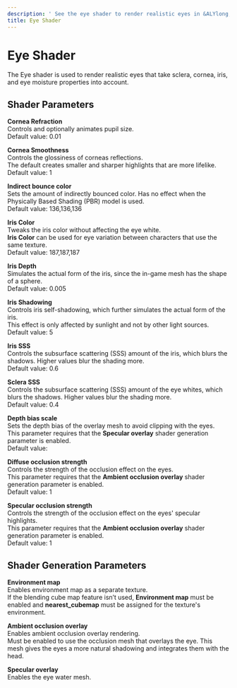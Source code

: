 ```yaml
---
description: ' See the eye shader to render realistic eyes in &ALYlong;. '
title: Eye Shader
---
```

# Eye Shader<a name="shader-ref-eye"></a>

The Eye shader is used to render realistic eyes that take sclera, cornea, iris, and eye moisture properties into account\.

## Shader Parameters<a name="shader-ref-eye-shader-parameters"></a>

**Cornea Refraction**  
Controls and optionally animates pupil size\.   
Default value: 0\.01

**Cornea Smoothness**  
Controls the glossiness of corneas reflections\.  
The default creates smaller and sharper highlights that are more lifelike\.  
Default value: 1

**Indirect bounce color**  
Sets the amount of indirectly bounced color\. Has no effect when the Physically Based Shading \(PBR\) model is used\.  
Default value: 136,136,136

**Iris Color**  
Tweaks the iris color without affecting the eye white\.   
**Iris Color** can be used for eye variation between characters that use the same texture\.  
Default value: 187,187,187

**Iris Depth**  
Simulates the actual form of the iris, since the in\-game mesh has the shape of a sphere\.   
Default value: 0\.005

**Iris Shadowing**  
Controls iris self\-shadowing, which further simulates the actual form of the iris\.   
This effect is only affected by sunlight and not by other light sources\.
Default value: 5

**Iris SSS**  
Controls the subsurface scattering \(SSS\) amount of the iris, which blurs the shadows\. Higher values blur the shading more\.  
Default value: 0\.6

**Sclera SSS**  
Controls the subsurface scattering \(SSS\) amount of the eye whites, which blurs the shadows\. Higher values blur the shading more\.  
Default value: 0\.4

**Depth bias scale**  
Sets the depth bias of the overlay mesh to avoid clipping with the eyes\.  
This parameter requires that the **Specular overlay** shader generation parameter is enabled\.  
Default value: 

**Diffuse occlusion strength**  
Controls the strength of the occlusion effect on the eyes\.  
This parameter requires that the **Ambient occlusion overlay** shader generation parameter is enabled\.  
Default value: 1

**Specular occlusion strength**  
Controls the strength of the occlusion effect on the eyes' specular highlights\.  
This parameter requires that the **Ambient occlusion overlay** shader generation parameter is enabled\.  
Default value: 1

## Shader Generation Parameters<a name="shader-ref-eye-shader-generation-parameters"></a>

**Environment map**  
Enables environment map as a separate texture\.  
If the blending cube map feature isn’t used, **Environment map** must be enabled and **nearest\_cubemap** must be assigned for the texture's environment\.

**Ambient occlusion overlay**  
Enables ambient occlusion overlay rendering\.  
Must be enabled to use the occlusion mesh that overlays the eye\. This mesh gives the eyes a more natural shadowing and integrates them with the head\.

**Specular overlay**  
Enables the eye water mesh\.